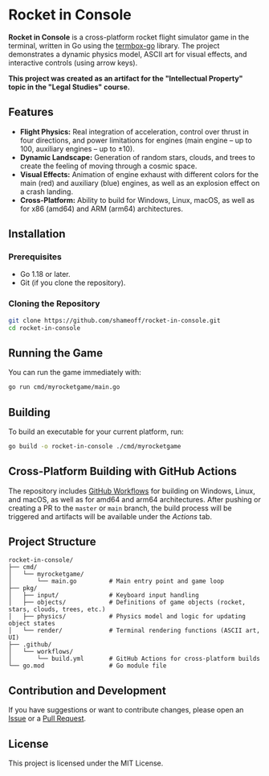 # Rocket in Console

**Rocket in Console** is a cross-platform rocket flight simulator game in the terminal, written in Go using the [termbox-go](https://github.com/nsf/termbox-go) library. The project demonstrates a dynamic physics model, ASCII art for visual effects, and interactive controls (using arrow keys).

**This project was created as an artifact for the "Intellectual Property" topic in the "Legal Studies" course.**

## Features

- **Flight Physics:** Real integration of acceleration, control over thrust in four directions, and power limitations for engines (main engine – up to 100, auxiliary engines – up to ±10).
- **Dynamic Landscape:** Generation of random stars, clouds, and trees to create the feeling of moving through a cosmic space.
- **Visual Effects:** Animation of engine exhaust with different colors for the main (red) and auxiliary (blue) engines, as well as an explosion effect on a crash landing.
- **Cross-Platform:** Ability to build for Windows, Linux, macOS, as well as for x86 (amd64) and ARM (arm64) architectures.

## Installation

### Prerequisites

- Go 1.18 or later.
- Git (if you clone the repository).

### Cloning the Repository

```bash
git clone https://github.com/shameoff/rocket-in-console.git
cd rocket-in-console
```

## Running the Game

You can run the game immediately with:

```bash
go run cmd/myrocketgame/main.go
```

## Building

To build an executable for your current platform, run:

```bash
go build -o rocket-in-console ./cmd/myrocketgame
```

## Cross-Platform Building with GitHub Actions

The repository includes [GitHub Workflows](.github/workflows/build.yml) for building on Windows, Linux, and macOS, as well as for amd64 and arm64 architectures. After pushing or creating a PR to the `master` or `main` branch, the build process will be triggered and artifacts will be available under the _Actions_ tab.

## Project Structure

```
rocket-in-console/
├── cmd/
│   └── myrocketgame/
│       └── main.go         # Main entry point and game loop
├── pkg/
│   ├── input/              # Keyboard input handling
│   ├── objects/            # Definitions of game objects (rocket, stars, clouds, trees, etc.)
│   ├── physics/            # Physics model and logic for updating object states
│   └── render/             # Terminal rendering functions (ASCII art, UI)
├── .github/
│   └── workflows/
│       └── build.yml       # GitHub Actions for cross-platform builds
└── go.mod                  # Go module file
```

## Contribution and Development

If you have suggestions or want to contribute changes, please open an [Issue](https://github.com/shameoff/rocket-in-console/issues) or a [Pull Request](https://github.com/shameoff/rocket-in-console/pulls).

## License

This project is licensed under the MIT License.
